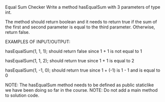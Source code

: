 
Equal Sum Checker
Write a method hasEqualSum with 3 parameters of type int.

The method should return boolean and it needs to return true if the sum of the first and second parameter is equal to the third parameter. Otherwise, return false.



EXAMPLES OF INPUT/OUTPUT:

hasEqualSum(1, 1, 1);  should return false since 1 + 1 is not equal to 1

hasEqualSum(1, 1, 2);  should return true since 1 + 1 is equal to 2

hasEqualSum(1, -1, 0);  should return true since 1 + (-1) is 1 - 1 and is equal to 0



NOTE: The hasEqualSum method  needs to be defined as public static ​like we have been doing so far in the course.
NOTE: Do not add a  main method to solution code.